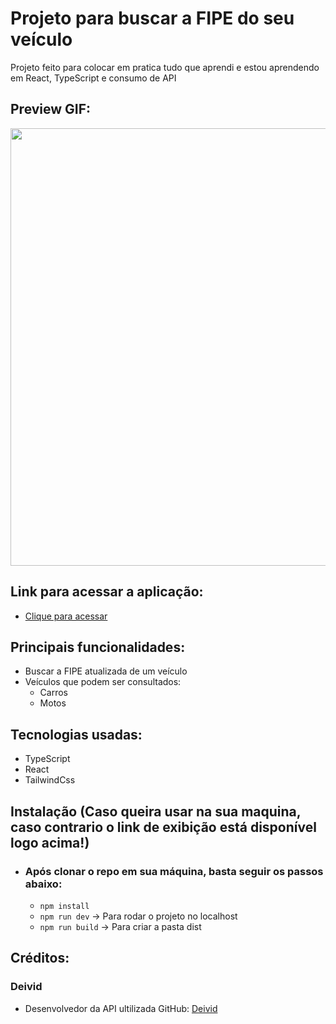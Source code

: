 # Projeto para buscar a FIPE do seu veículo
Projeto feito para colocar em pratica tudo que aprendi e estou aprendendo em React, TypeScript e consumo de API

## Preview GIF:

<div align="center">
<img src="https://github.com/FelpFS1/FIPE/assets/97350613/fa2abea0-6c4e-4da7-b90b-0c3b8568ee4d" width="700px" />
</div>

## Link para acessar a aplicação:
 - <a href='https://fipecar.vercel.app'>Clique para acessar</a>

## Principais funcionalidades:
  - Buscar a FIPE atualizada de um veículo
  - Veículos que podem ser consultados:
    - Carros
    - Motos

## Tecnologias usadas:
  - TypeScript
  - React
  - TailwindCss

## Instalação (Caso queira usar na sua maquina, caso contrario o link de exibição está disponível logo acima!)
  - ### Após clonar o repo em sua máquina, basta seguir os passos abaixo:
    - `npm install`
    - `npm run dev` -> Para rodar o projeto no localhost
    - `npm run build` -> Para criar a pasta dist

## Créditos:

  ### Deivid
  - Desenvolvedor da API ultilizada
    GitHub: <a href='https://github.com/deividfortuna/'>Deivid</a>